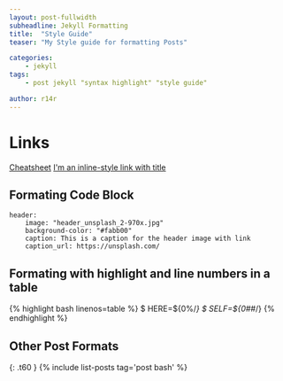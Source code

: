 ```yaml
---
layout: post-fullwidth
subheadline: Jekyll Formatting
title:  "Style Guide"
teaser: "My Style guide for formatting Posts"

categories:
    - jekyll
tags:
    - post jekyll "syntax highlight" "style guide"

author: r14r
---
```

# Links
[Cheatsheet](https://github.com/adam-p/markdown-here/wiki/Markdown-Cheatsheet "Markdown-Cheatsheet")
[I'm an inline-style link with title](https://www.google.com "Google's Homepage")

## Formating Code Block
~~~
header:
    image: "header_unsplash_2-970x.jpg"
    background-color: "#fabb00"
    caption: This is a caption for the header image with link
    caption_url: https://unsplash.com/
~~~

## Formating with highlight and line numbers in a table
{% highlight bash linenos=table %}
$ HERE=${0%/*}
$ SELF=${0##*/}
{% endhighlight %}

## Other Post Formats

{: .t60 }
{% include list-posts tag='post bash' %}

</div>
